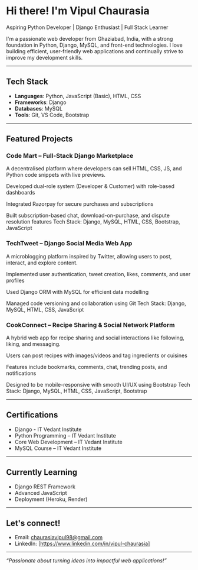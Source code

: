 # Hi there! I'm Vipul Chaurasia

Aspiring Python Developer | Django Enthusiast | Full Stack Learner

I'm a passionate web developer from Ghaziabad, India, with a strong foundation in Python, Django, MySQL, and front-end technologies. I love building efficient, user-friendly web applications and continually strive to improve my development skills.

---

## Tech Stack

- **Languages**: Python, JavaScript (Basic), HTML, CSS
- **Frameworks**: Django
- **Databases**: MySQL
- **Tools**: Git, VS Code, Bootstrap

---

## Featured Projects

### Code Mart – Full-Stack Django Marketplace

A decentralised platform where developers can sell HTML, CSS, JS, and Python code snippets with live previews.

Developed dual-role system (Developer & Customer) with role-based dashboards

Integrated Razorpay for secure purchases and subscriptions

Built subscription-based chat, download-on-purchase, and dispute resolution features
Tech Stack: Django, MySQL, HTML, CSS, Bootstrap, JavaScript

### TechTweet – Django Social Media Web App
A microblogging platform inspired by Twitter, allowing users to post, interact, and explore content.

Implemented user authentication, tweet creation, likes, comments, and user profiles

Used Django ORM with MySQL for efficient data modelling

Managed code versioning and collaboration using Git
Tech Stack: Django, MySQL, HTML, CSS, JavaScript

### CookConnect – Recipe Sharing & Social Network Platform
A hybrid web app for recipe sharing and social interactions like following, liking, and messaging.

Users can post recipes with images/videos and tag ingredients or cuisines

Features include bookmarks, comments, chat, trending posts, and notifications

Designed to be mobile-responsive with smooth UI/UX using Bootstrap
Tech Stack: Django, MySQL, HTML, CSS, JavaScript, Bootstrap

---

## Certifications

- Django - IT Vedant Institute
- Python Programming – IT Vedant Institute  
- Core Web Development – IT Vedant Institute  
- MySQL Course – IT Vedant Institute  

---

## Currently Learning

- Django REST Framework  
- Advanced JavaScript  
- Deployment (Heroku, Render)

---

## Let's connect!

- Email: chaurasiavipul98@gmail.com  
- LinkedIn: [https://www.linkedin.com/in/vipul-chaurasia]  

---

*“Passionate about turning ideas into impactful web applications!”*

